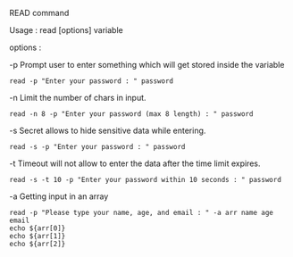 READ command

Usage : read [options] variable

options :

-p Prompt user to enter something which will get stored inside the variable
```
read -p "Enter your password : " password
```

-n Limit the number of chars in input.
```
read -n 8 -p "Enter your password (max 8 length) : " password
```

-s Secret allows to hide sensitive data while entering.
```
read -s -p "Enter your password : " password
```

-t Timeout will not allow to enter the data after the time limit expires.
```
read -s -t 10 -p "Enter your password within 10 seconds : " password
```
-a Getting input in an array
```
read -p "Please type your name, age, and email : " -a arr name age email
echo ${arr[0]}
echo ${arr[1]}
echo ${arr[2]}
```
